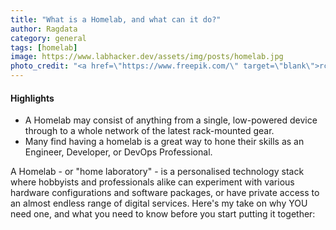 ```yaml
---
title: "What is a Homelab, and what can it do?"
author: Ragdata
category: general
tags: [homelab]
image: https://www.labhacker.dev/assets/img/posts/homelab.jpg
photo_credit: "<a href=\"https://www.freepik.com/\" target=\"blank\">rcphotostock - Freepik.com</a>"
---
```


<div class="border rounded-md">
	<h4>Highlights</h4>
	<ul>
		<li>A Homelab may consist of anything from a single, low-powered device through to a whole network of the latest rack-mounted gear.</li>
		<li>Many find having a homelab is a great way to hone their skills as an Engineer, Developer, or DevOps Professional.</li>
	</ul>
</div>

A Homelab - or "home laboratory" - is a personalised technology stack where hobbyists and professionals alike can experiment with various hardware configurations and software packages, or have private access to an almost endless range of digital services.  Here's my take on why YOU need one, and what you need to know before you start putting it together:

